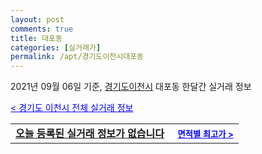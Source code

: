 ```yaml
---
layout: post
comments: true
title: 대포동
categories: [실거래가]
permalink: /apt/경기도이천시대포동
---
```


2021년 09월 06일 기준, <a href="/apt/경기도이천시">경기도이천시</a> 대포동 한달간 실거래 정보

<a style="color: blue;" href="/apt/경기도이천시">< 경기도 이천시 전체 실거래 정보</a>
<!---- start ---->
<table>
  <tr>
    <td colspan="4" style="font-weight: bold;"><a href="/apt/경기도이천시대포동{name_without_space}">오늘 등록된 실거래 정보가 없습니다</a> &nbsp;&nbsp;&nbsp; <a style="color: blue; font-size: smaller;" href="/apt/경기도이천시대포동{name_without_space}">면적별 최고가 ></a></td>
  </tr>
    
</table>
<!---- end ---->
    